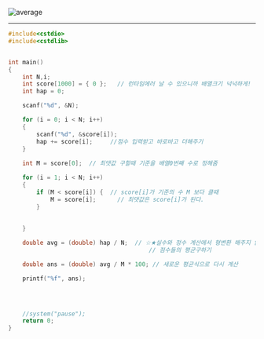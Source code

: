 ![average](https://user-images.githubusercontent.com/29946480/56297226-44aca380-6130-11e9-8bac-72e31123f635.PNG)

-----------------------------------------------------------------------------------------------------------------------------

```c
#include<cstdio>
#include<cstdlib>


int main()
{
	int N,i;
	int score[1000] = { 0 };   // 런타임에러 날 수 있으니까 배열크기 넉넉하게!
	int hap = 0;

	scanf("%d", &N);

	for (i = 0; i < N; i++)
	{
		scanf("%d", &score[i]);
		hap += score[i];     //점수 입력받고 바로바고 더해주기
	}
	
	int M = score[0];  // 최댓값 구할때 기준을 배열0번째 수로 정해줌

	for (i = 1; i < N; i++)
	{
		if (M < score[i]) {  // score[i]가 기준의 수 M 보다 클때
			M = score[i];      // 최댓값은 score[i]가 된다.
		}
		
		
	}

	double avg = (double) hap / N;  // ☆★실수와 정수 계산에서 형변환 해주지 않으면 제대로 계산이 되지 않는다!
                                        // 점수들의 평균구하기    

	double ans = (double) avg / M * 100; // 새로운 평균식으로 다시 계산

	printf("%f", ans);
	



	//system("pause");
	return 0;
}
```
